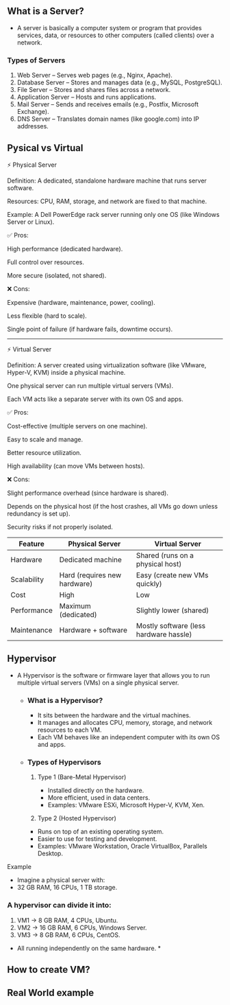 ## What is a Server?
- A server is basically a computer system or program that provides services, data, or resources to other computers (called clients) over a network.

### Types of Servers

1. Web Server – Serves web pages (e.g., Nginx, Apache).
2. Database Server – Stores and manages data (e.g., MySQL, PostgreSQL).
3. File Server – Stores and shares files across a network.
4. Application Server – Hosts and runs applications.
5. Mail Server – Sends and receives emails (e.g., Postfix, Microsoft Exchange).
6. DNS Server – Translates domain names (like google.com) into IP addresses.

  
## Pysical vs Virtual

⚡ Physical Server

Definition: A dedicated, standalone hardware machine that runs server software.

Resources: CPU, RAM, storage, and network are fixed to that machine.

Example: A Dell PowerEdge rack server running only one OS (like Windows Server or Linux).

✅ Pros:

High performance (dedicated hardware).

Full control over resources.

More secure (isolated, not shared).

❌ Cons:

Expensive (hardware, maintenance, power, cooling).

Less flexible (hard to scale).

Single point of failure (if hardware fails, downtime occurs).

----------------------------------------------------------------------------------------------------
⚡ Virtual Server

Definition: A server created using virtualization software (like VMware, Hyper-V, KVM) inside a physical machine.

One physical server can run multiple virtual servers (VMs).

Each VM acts like a separate server with its own OS and apps.

✅ Pros:

Cost-effective (multiple servers on one machine).

Easy to scale and manage.

Better resource utilization.

High availability (can move VMs between hosts).

❌ Cons:

Slight performance overhead (since hardware is shared).

Depends on the physical host (if the host crashes, all VMs go down unless redundancy is set up).

Security risks if not properly isolated.

| Feature     | Physical Server              | Virtual Server                         |
| ----------- | ---------------------------- | -------------------------------------- |
| Hardware    | Dedicated machine            | Shared (runs on a physical host)       |
| Scalability | Hard (requires new hardware) | Easy (create new VMs quickly)          |
| Cost        | High                         | Low                                    |
| Performance | Maximum (dedicated)          | Slightly lower (shared)                |
| Maintenance | Hardware + software          | Mostly software (less hardware hassle) |

## Hypervisor
- A Hypervisor is the software or firmware layer that allows you to run multiple virtual servers (VMs) on a single physical server.
  - ### What is a Hypervisor?
    - It sits between the hardware and the virtual machines.
    - It manages and allocates CPU, memory, storage, and network resources to each VM.
    - Each VM behaves like an independent computer with its own OS and apps.
  - ### Types of Hypervisors
    1. Type 1 (Bare-Metal Hypervisor)
       - Installed directly on the hardware.
       - More efficient, used in data centers.
       - Examples: VMware ESXi, Microsoft Hyper-V, KVM, Xen.

    2. Type 2 (Hosted Hypervisor)
      - Runs on top of an existing operating system.
      - Easier to use for testing and development.
      - Examples: VMware Workstation, Oracle VirtualBox, Parallels Desktop.

Example
- Imagine a physical server with:
- 32 GB RAM, 16 CPUs, 1 TB storage.

### A hypervisor can divide it into:
1. VM1 → 8 GB RAM, 4 CPUs, Ubuntu.
2. VM2 → 16 GB RAM, 6 CPUs, Windows Server.
3. VM3 → 8 GB RAM, 6 CPUs, CentOS.

* All running independently on the same hardware. *


## How to create VM?

## Real World example
